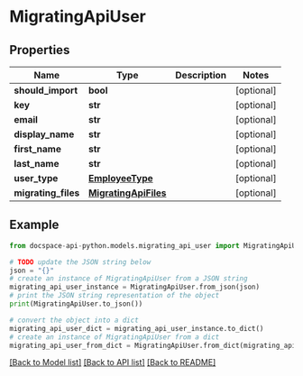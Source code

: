# MigratingApiUser

## Properties

Name | Type | Description | Notes
------------ | ------------- | ------------- | -------------
**should_import** | **bool** |  | [optional] 
**key** | **str** |  | [optional] 
**email** | **str** |  | [optional] 
**display_name** | **str** |  | [optional] 
**first_name** | **str** |  | [optional] 
**last_name** | **str** |  | [optional] 
**user_type** | [**EmployeeType**](EmployeeType.md) |  | [optional] 
**migrating_files** | [**MigratingApiFiles**](MigratingApiFiles.md) |  | [optional] 

## Example

```python
from docspace-api-python.models.migrating_api_user import MigratingApiUser

# TODO update the JSON string below
json = "{}"
# create an instance of MigratingApiUser from a JSON string
migrating_api_user_instance = MigratingApiUser.from_json(json)
# print the JSON string representation of the object
print(MigratingApiUser.to_json())

# convert the object into a dict
migrating_api_user_dict = migrating_api_user_instance.to_dict()
# create an instance of MigratingApiUser from a dict
migrating_api_user_from_dict = MigratingApiUser.from_dict(migrating_api_user_dict)
```
[[Back to Model list]](../README.md#documentation-for-models) [[Back to API list]](../README.md#documentation-for-api-endpoints) [[Back to README]](../README.md)


